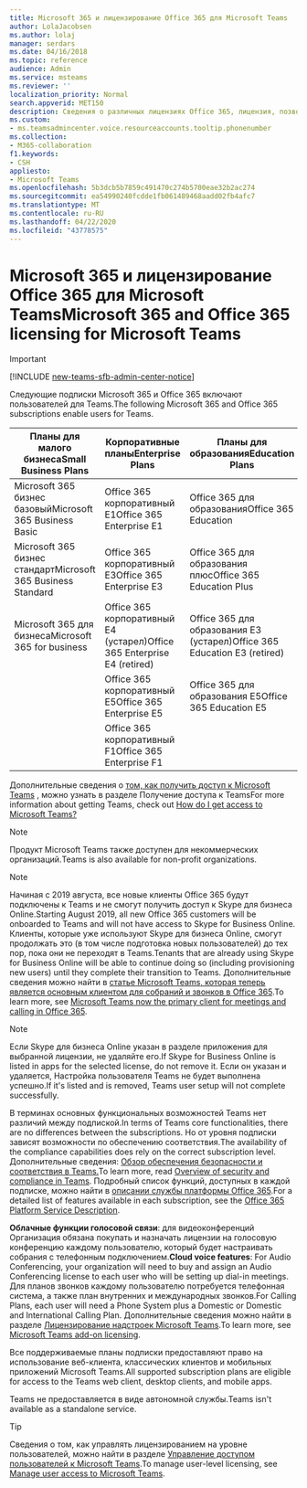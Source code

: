 ```yaml
---
title: Microsoft 365 и лицензирование Office 365 для Microsoft Teams
author: LolaJacobsen
ms.author: lolaj
manager: serdars
ms.date: 04/16/2018
ms.topic: reference
audience: Admin
ms.service: msteams
ms.reviewer: ''
localization_priority: Normal
search.appverid: MET150
description: Сведения о различных лицензиях Office 365, лицензия, позволяющих пользователям работать с Microsoft Teams, а также о способах включения и отключения этого продукта.
ms.custom:
- ms.teamsadmincenter.voice.resourceaccounts.tooltip.phonenumber
ms.collection:
- M365-collaboration
f1.keywords:
- CSH
appliesto:
- Microsoft Teams
ms.openlocfilehash: 5b3dcb5b7859c491470c274b5700eae32b2ac274
ms.sourcegitcommit: ea54990240fcdde1fb061489468aadd02fb4afc7
ms.translationtype: MT
ms.contentlocale: ru-RU
ms.lasthandoff: 04/22/2020
ms.locfileid: "43778575"
---
```

<a name="microsoft-365-and-office-365-licensing-for-microsoft-teams"></a><span data-ttu-id="b1e39-103">Microsoft 365 и лицензирование Office 365 для Microsoft Teams</span><span class="sxs-lookup"><span data-stu-id="b1e39-103">Microsoft 365 and Office 365 licensing for Microsoft Teams</span></span>
==========================================================
> [!IMPORTANT]
> [!INCLUDE [new-teams-sfb-admin-center-notice](includes/new-teams-sfb-admin-center-notice.md)]

<span data-ttu-id="b1e39-104">Следующие подписки Microsoft 365 и Office 365 включают пользователей для Teams.</span><span class="sxs-lookup"><span data-stu-id="b1e39-104">The following Microsoft 365 and Office 365 subscriptions enable users for Teams.</span></span>

|<span data-ttu-id="b1e39-105">Планы для малого бизнеса</span><span class="sxs-lookup"><span data-stu-id="b1e39-105">Small Business Plans</span></span>  |<span data-ttu-id="b1e39-106">Корпоративные планы</span><span class="sxs-lookup"><span data-stu-id="b1e39-106">Enterprise Plans</span></span>  |<span data-ttu-id="b1e39-107">Планы для образования</span><span class="sxs-lookup"><span data-stu-id="b1e39-107">Education Plans</span></span>  |<span data-ttu-id="b1e39-108">Планы для разработчиков</span><span class="sxs-lookup"><span data-stu-id="b1e39-108">Developer Plans</span></span> |
|---------|---------|---------|---------|
|<span data-ttu-id="b1e39-109">Microsoft 365 бизнес базовый</span><span class="sxs-lookup"><span data-stu-id="b1e39-109">Microsoft 365 Business Basic</span></span>     |<span data-ttu-id="b1e39-110">Office 365 корпоративный E1</span><span class="sxs-lookup"><span data-stu-id="b1e39-110">Office 365 Enterprise E1</span></span>  |<span data-ttu-id="b1e39-111">Office 365 для образования</span><span class="sxs-lookup"><span data-stu-id="b1e39-111">Office 365 Education</span></span> |<span data-ttu-id="b1e39-112">Разработчик Office 365</span><span class="sxs-lookup"><span data-stu-id="b1e39-112">Office 365 Developer</span></span>     |
|<span data-ttu-id="b1e39-113">Microsoft 365 бизнес стандарт</span><span class="sxs-lookup"><span data-stu-id="b1e39-113">Microsoft 365 Business Standard</span></span>     |<span data-ttu-id="b1e39-114">Office 365 корпоративный E3</span><span class="sxs-lookup"><span data-stu-id="b1e39-114">Office 365 Enterprise E3</span></span>         |<span data-ttu-id="b1e39-115">Office 365 для образования плюс</span><span class="sxs-lookup"><span data-stu-id="b1e39-115">Office 365 Education Plus</span></span>         |      |
|<span data-ttu-id="b1e39-116">Microsoft 365 для бизнеса</span><span class="sxs-lookup"><span data-stu-id="b1e39-116">Microsoft 365 for business</span></span>     |<span data-ttu-id="b1e39-117">Office 365 корпоративный E4 (устарел)</span><span class="sxs-lookup"><span data-stu-id="b1e39-117">Office 365 Enterprise E4 (retired)</span></span>         |<span data-ttu-id="b1e39-118">Office 365 для образования E3 (устарел)</span><span class="sxs-lookup"><span data-stu-id="b1e39-118">Office 365 Education E3 (retired)</span></span>         |  |
|     |<span data-ttu-id="b1e39-119">Office 365 корпоративный E5</span><span class="sxs-lookup"><span data-stu-id="b1e39-119">Office 365 Enterprise E5</span></span>         |<span data-ttu-id="b1e39-120">Office 365 для образования E5</span><span class="sxs-lookup"><span data-stu-id="b1e39-120">Office 365 Education E5</span></span>  | 
|     |<span data-ttu-id="b1e39-121">Office 365 корпоративный F1</span><span class="sxs-lookup"><span data-stu-id="b1e39-121">Office 365 Enterprise F1</span></span> |    |     | 

<span data-ttu-id="b1e39-122">Дополнительные сведения о [том, как получить доступ к Microsoft Teams](https://support.office.com/article/How-do-I-get-access-to-Microsoft-Teams-fc7f1634-abd3-4f26-a597-9df16e4ca65b) , можно узнать в разделе Получение доступа к Teams</span><span class="sxs-lookup"><span data-stu-id="b1e39-122">For more information about getting Teams, check out [How do I get access to Microsoft Teams?](https://support.office.com/article/How-do-I-get-access-to-Microsoft-Teams-fc7f1634-abd3-4f26-a597-9df16e4ca65b)</span></span>

> [!NOTE]
> <span data-ttu-id="b1e39-123">Продукт Microsoft Teams также доступен для некоммерческих организаций.</span><span class="sxs-lookup"><span data-stu-id="b1e39-123">Teams is also available for non-profit organizations.</span></span>

> [!NOTE]
> <span data-ttu-id="b1e39-124">Начиная с 2019 августа, все новые клиенты Office 365 будут подключены к Teams и не смогут получить доступ к Skype для бизнеса Online.</span><span class="sxs-lookup"><span data-stu-id="b1e39-124">Starting August 2019, all new Office 365 customers will be onboarded to Teams and will not have access to Skype for Business Online.</span></span> <span data-ttu-id="b1e39-125">Клиенты, которые уже используют Skype для бизнеса Online, смогут продолжать это (в том числе подготовка новых пользователей) до тех пор, пока они не переходят в Teams.</span><span class="sxs-lookup"><span data-stu-id="b1e39-125">Tenants that are already using Skype for Business Online will be able to continue doing so (including provisioning new users) until they complete their transition to Teams.</span></span> <span data-ttu-id="b1e39-126">Дополнительные сведения можно найти в [статье Microsoft Teams, которая теперь является основным клиентом для собраний и звонков в Office 365](https://support.microsoft.com/help/4465277/microsoft-teams-now-the-primary-client-for-meetings-and-calling).</span><span class="sxs-lookup"><span data-stu-id="b1e39-126">To learn more, see [Microsoft Teams now the primary client for meetings and calling in Office 365](https://support.microsoft.com/help/4465277/microsoft-teams-now-the-primary-client-for-meetings-and-calling).</span></span>

> [!NOTE]
> <span data-ttu-id="b1e39-127">Если Skype для бизнеса Online указан в разделе приложения для выбранной лицензии, не удаляйте его.</span><span class="sxs-lookup"><span data-stu-id="b1e39-127">If Skype for Business Online is listed in apps for the selected license, do not remove it.</span></span> <span data-ttu-id="b1e39-128">Если он указан и удаляется, Настройка пользователя Teams не будет выполнена успешно.</span><span class="sxs-lookup"><span data-stu-id="b1e39-128">If it's listed and is removed, Teams user setup will not complete successfully.</span></span>
        
<span data-ttu-id="b1e39-129">В терминах основных функциональных возможностей Teams нет различий между подпиской.</span><span class="sxs-lookup"><span data-stu-id="b1e39-129">In terms of Teams core functionalities, there are no differences between the subscriptions.</span></span> <span data-ttu-id="b1e39-130">Но от уровня подписки зависят возможности по обеспечению соответствия.</span><span class="sxs-lookup"><span data-stu-id="b1e39-130">The availability of the compliance capabilities does rely on the correct subscription level.</span></span> <span data-ttu-id="b1e39-131">Дополнительные сведения: [Обзор обеспечения безопасности и соответствия в Teams.](security-compliance-overview.md)</span><span class="sxs-lookup"><span data-stu-id="b1e39-131">To learn more, read [Overview of security and compliance in Teams](security-compliance-overview.md).</span></span> <span data-ttu-id="b1e39-132">Подробный список функций, доступных в каждой подписке, можно найти в [описании службы платформы Office 365](https://technet.microsoft.com/library/office-365-platform-service-description.aspx).</span><span class="sxs-lookup"><span data-stu-id="b1e39-132">For a detailed list of features available in each subscription, see the [Office 365 Platform Service Description](https://technet.microsoft.com/library/office-365-platform-service-description.aspx).</span></span>

<span data-ttu-id="b1e39-133">**Облачные функции голосовой связи**: для видеоконференций Организация обязана покупать и назначать лицензии на голосовую конференцию каждому пользователю, который будет настраивать собрания с телефонным подключением.</span><span class="sxs-lookup"><span data-stu-id="b1e39-133">**Cloud voice features**: For Audio Conferencing, your organization will need to buy and assign an Audio Conferencing license to each user who will be setting up dial-in meetings.</span></span> <span data-ttu-id="b1e39-134">Для планов звонков каждому пользователю потребуется телефонная система, а также план внутренних и международных звонков.</span><span class="sxs-lookup"><span data-stu-id="b1e39-134">For Calling Plans, each user will need a Phone System plus a Domestic or Domestic and International Calling Plan.</span></span> <span data-ttu-id="b1e39-135">Дополнительные сведения можно найти в разделе [Лицензирование надстроек Microsoft Teams](teams-add-on-licensing/microsoft-teams-add-on-licensing.md).</span><span class="sxs-lookup"><span data-stu-id="b1e39-135">To learn more, see [Microsoft Teams add-on licensing](teams-add-on-licensing/microsoft-teams-add-on-licensing.md).</span></span>

<span data-ttu-id="b1e39-136">Все поддерживаемые планы подписки предоставляют право на использование веб-клиента, классических клиентов и мобильных приложений Microsoft Teams.</span><span class="sxs-lookup"><span data-stu-id="b1e39-136">All supported subscription plans are eligible for access to the Teams web client, desktop clients, and mobile apps.</span></span>

<span data-ttu-id="b1e39-137">Teams не предоставляется в виде автономной службы.</span><span class="sxs-lookup"><span data-stu-id="b1e39-137">Teams isn't available as a standalone service.</span></span>

> [!TIP]
> <span data-ttu-id="b1e39-138">Сведения о том, как управлять лицензированием на уровне пользователей, можно найти в разделе [Управление доступом пользователей к Microsoft Teams](user-access.md).</span><span class="sxs-lookup"><span data-stu-id="b1e39-138">To manage user-level licensing, see [Manage user access to Microsoft Teams](user-access.md).</span></span>
